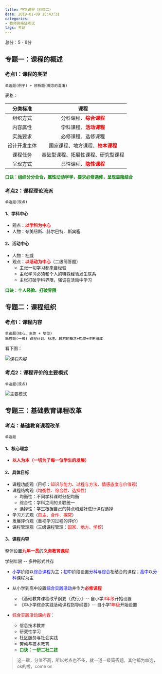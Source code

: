 ```yaml
---
title: 中学课程（科目二）
date: 2019-01-09 15:43:31
categories:
- 教师资格证考试
tags: 考证
---
```


总分：5 - 6分

## 专题一：课程的概述

### 考点1：课程的类型

```
单选题(例子) + 辨析题(概念的混淆)
```

表格：

|   分类标准   |                             课程                             |
| :----------: | :----------------------------------------------------------: |
|   组织方式   |    分科课程、<span style='color:red'>**综合课程**</span>     |
|   内容属性   |    学科课程、<span style='color:red'>**活动课程**</span>     |
|   实施要求   |                      必修课程、选修课程                      |
| 设计开发主体 | 国家课程、地方课程、<span style='color:red'>**校本课程**</span> |
|   课程任务   |              基础型课程、拓展性课程、研究型课程              |
|   呈现方式   |    显性课程、<span style='color:red'>**隐性课程**</span>     |

 <span style='color:green'>**口诀：组织分分合合，属性动动学学，要求必修选修，呈现显隐结合**</span>

### 考点2：课程理论流派

```
单选题(观点)
```

#### 1、学科中心

* 观点：<span style='color:red'>**以学科为中心**</span>
* 人物：夸美纽斯、赫尔巴特、斯宾塞

#### 2、活动中心

* 人物：杜威
* 观点：<span style='color:red'>**以活动为中心**</span>（二级简答题）
  * 主张一切学习都来自经验
  * 主张学习必须和个人的特殊经验发生联系
  * 主张打破学科界限，强调在活动中学习

 <span style='color:green'>**口诀：个人经验、打破界限**</span>

## 专题二：课程组织

### 考点1：课程内容

```
单选题(核心、主体 + 地位)
简答题(一级) 课程计划、标准、教材的概念+构成+作用组成
```

看下图：

![课程内容](http://pic.yuti.site/Teach-CourseContent.jpg)

### 考点2：课程评价的主要模式

```
单选题(观点)
```

![主要模式](http://pic.yuti.site/Teach-Mainmodule.jpg)

## 专题三：基础教育课程改革

### 考点：基础教育课程改革

```
单选题
```



#### 1、核心理念

* <span style='color:red'>**以人为本（一切为了每一位学生的发展）**</span>

#### 2、具体目标

* 课程功能观（目标：<span style='color:red'>知识与能力、过程与方法、情感态度与价值观</span>）
* 课程结构观（<span style='color:red'>均衡性、综合性、选择性</span>）
  * 均衡性：不同学科课时分配均衡
  * 综合性：学科之间的关联统一
  * 选择性：学生根据自己的特点和爱好进行课程选择
* 学习方式观（<span style='color:red'>自主、合作、探究</span>）
* 发展评价观（重视学习过程的评价）
* 课程管理观（三级课程管理：<span style='color:red'>国家、地方、学校</span>）

#### 3、课程内容

整体设置<span style='color:red'>**九年一贯**</span>的<span style='color:red'>**义务教育课程**</span>

学制年限  --  多种形式共存

* <span style='color:blue'>小学</span>阶段以<span style='color:blue'>综合课程</span>为主；<span style='color:blue'>初中</span>阶段设置<span style='color:blue'>分科与综合</span>相结合的课程；<span style='color:blue'>高中</span>以<span style='color:blue'>分科</span>课程为主

* 从小学到高中设置<span style='color:blue'>综合实践活动</span>并作为<span style='color:red'>**必修课程**</span>

  * 《基础教育课程改革纲要（试行）》-- 自小学<span style='color:red'>3年级</span>开始设置
  * 《中小学综合实践活动课程指导纲要》-- 自小学<span style='color:red'>1年级</span>开始设置

* <span style='color:red'>综合实践活动课内容</span>：

  * 信息技术教育
  * 研究性学习
  * 社区服务与社会实践
  * 劳动与技术教育
  *  <span style='color:green'>**口诀：一研二社二技**</span>

  

> 这一章，分值不高，所以考点也不多，就一道一级简答题，其他都为单选，ok的啦，come on